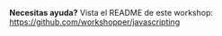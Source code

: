 __Necesitas ayuda?__ Vista el README de este workshop: https://github.com/workshopper/javascripting
